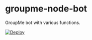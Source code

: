 # groupme-node-bot
GroupMe bot with various functions.

[![Deploy](https://www.herokucdn.com/deploy/button.png)](https://heroku.com/deploy)